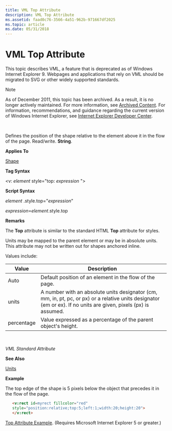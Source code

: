 ```yaml
---
title: VML Top Attribute
description: VML Top Attribute
ms.assetid: faad0c76-3566-4a51-962b-971667df2025
ms.topic: article
ms.date: 05/31/2018
---
```


# VML Top Attribute

This topic describes VML, a feature that is deprecated as of Windows Internet Explorer 9. Webpages and applications that rely on VML should be migrated to SVG or other widely supported standards.

> [!Note]  
> As of December 2011, this topic has been archived. As a result, it is no longer actively maintained. For more information, see [Archived Content](https://docs.microsoft.com/previous-versions/windows/internet-explorer/ie-developer/). For information, recommendations, and guidance regarding the current version of Windows Internet Explorer, see [Internet Explorer Developer Center](https://go.microsoft.com/fwlink/p/?linkid=204313).

 

Defines the position of the shape relative to the element above it in the flow of the page. Read/write. **String**.

**Applies To**

[Shape](shape-element--vml.md)

**Tag Syntax**

<v: *element* style="top: *expression* ">

**Script Syntax**

*element* .style.top="*expression*"

*expression*=*element*.style.top

**Remarks**

The **Top** attribute is similar to the standard HTML **Top** attribute for styles.

Units may be mapped to the parent element or may be in absolute units. This attribute may not be written out for shapes anchored inline.

Values include:



| Value      | Description                                                                                                                                                      |
|------------|------------------------------------------------------------------------------------------------------------------------------------------------------------------|
| Auto       | Default position of an element in the flow of the page.                                                                                                          |
| units      | A number with an absolute units designator (cm, mm, in, pt, pc, or px) or a relative units designator (em or ex). If no units are given, pixels (px) is assumed. |
| percentage | Value expressed as a percentage of the parent object's height.                                                                                                   |



 

*VML Standard Attribute*

**See Also**

[Units](msdn-online-vml-units.md)

**Example**

The top edge of the shape is 5 pixels below the object that precedes it in the flow of the page.


```HTML
   <v:rect id=myrect fillcolor="red"
   style="position:relative;top:5;left:1;width:20;height:20">
   </v:rect>
```



[Top Attribute Example](https://samples.msdn.microsoft.com/workshop/samples/vml/shape/examples/x_top.md). (Requires Microsoft Internet Explorer 5 or greater.)

 

 




